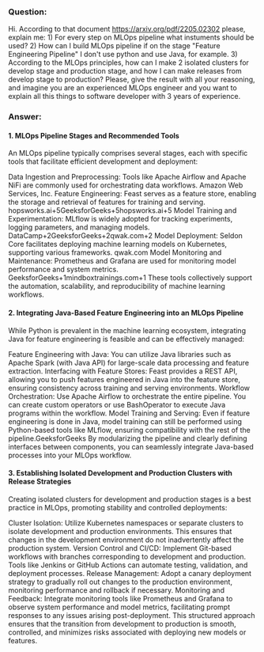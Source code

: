 ### Question:
Hi. According to that document https://arxiv.org/pdf/2205.02302 please, explain me: 1) For every step on MLOps pipeline what instuments should be used? 2) How can I build MLOps pipeline if on the stage "Feature Engineering Pipeline" I don't use python and use Java, for example. 3) According to the MLOps principles, how can I make 2 isolated clusters for develop stage and production stage, and how I can make releases from develop stage to production? Please, give the result with all your reasoning, and imagine you are an experienced MLOps engineer and you want to explain all this things to software developer with 3 years of experience.

### Answer:
#### 1. MLOps Pipeline Stages and Recommended Tools
   An MLOps pipeline typically comprises several stages, each with specific tools that facilitate efficient development and deployment:

Data Ingestion and Preprocessing: Tools like Apache Airflow and Apache NiFi are commonly used for orchestrating data workflows. Amazon Web Services, Inc.
Feature Engineering: Feast serves as a feature store, enabling the storage and retrieval of features for training and serving. hopsworks.ai+5GeeksforGeeks+5hopsworks.ai+5
Model Training and Experimentation: MLflow is widely adopted for tracking experiments, logging parameters, and managing models. DataCamp+2GeeksforGeeks+2qwak.com+2
Model Deployment: Seldon Core facilitates deploying machine learning models on Kubernetes, supporting various frameworks. qwak.com
Model Monitoring and Maintenance: Prometheus and Grafana are used for monitoring model performance and system metrics. GeeksforGeeks+1mindboxtrainings.com+1
These tools collectively support the automation, scalability, and reproducibility of machine learning workflows.

####  2. Integrating Java-Based Feature Engineering into an MLOps Pipeline
   While Python is prevalent in the machine learning ecosystem, integrating Java for feature engineering is feasible and can be effectively managed:

Feature Engineering with Java: You can utilize Java libraries such as Apache Spark (with Java API) for large-scale data processing and feature extraction.
Interfacing with Feature Stores: Feast provides a REST API, allowing you to push features engineered in Java into the feature store, ensuring consistency across training and serving environments.
Workflow Orchestration: Use Apache Airflow to orchestrate the entire pipeline. You can create custom operators or use BashOperator to execute Java programs within the workflow.
Model Training and Serving: Even if feature engineering is done in Java, model training can still be performed using Python-based tools like MLflow, ensuring compatibility with the rest of the pipeline.GeeksforGeeks
By modularizing the pipeline and clearly defining interfaces between components, you can seamlessly integrate Java-based processes into your MLOps workflow.

#### 3. Establishing Isolated Development and Production Clusters with Release Strategies
   Creating isolated clusters for development and production stages is a best practice in MLOps, promoting stability and controlled deployments:

Cluster Isolation: Utilize Kubernetes namespaces or separate clusters to isolate development and production environments. This ensures that changes in the development environment do not inadvertently affect the production system.
Version Control and CI/CD: Implement Git-based workflows with branches corresponding to development and production. Tools like Jenkins or GitHub Actions can automate testing, validation, and deployment processes.
Release Management: Adopt a canary deployment strategy to gradually roll out changes to the production environment, monitoring performance and rollback if necessary.
Monitoring and Feedback: Integrate monitoring tools like Prometheus and Grafana to observe system performance and model metrics, facilitating prompt responses to any issues arising post-deployment.
This structured approach ensures that the transition from development to production is smooth, controlled, and minimizes risks associated with deploying new models or features.